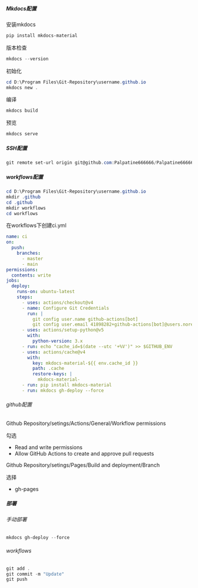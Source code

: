 ##### Mkdocs配置
安装mkdocs
```powershell
pip install mkdocs-material
```

版本检查
```powershell
mkdocs --version
```

初始化
```powershell
cd D:\Program Files\Git-Repository\username.github.io
mkdocs new .
```

编译
```powershell
mkdocs build
```

预览
```powershell
mkdocs serve
```

##### SSH配置
```powershell
git remote set-url origin git@github.com:Palpatine666666/Palpatine666666.github.io.git
```

##### workflows配置
```powershell
cd D:\Program Files\Git-Repository\username.github.io
mkdir .github
cd .github
mkdir workflows
cd workflows
```

在workflows下创建ci.yml
```yml
name: ci
on:
  push:
    branches:
      - master
      - main
permissions:
  contents: write
jobs:
  deploy:
    runs-on: ubuntu-latest
    steps:
      - uses: actions/checkout@v4
      - name: Configure Git Credentials
        run: |
          git config user.name github-actions[bot]
          git config user.email 41898282+github-actions[bot]@users.noreply.github.com
      - uses: actions/setup-python@v5
        with:
          python-version: 3.x
      - run: echo "cache_id=$(date --utc '+%V')" >> $GITHUB_ENV
      - uses: actions/cache@v4
        with:
          key: mkdocs-material-${{ env.cache_id }}
          path: .cache
          restore-keys: |
            mkdocs-material-
      - run: pip install mkdocs-material
      - run: mkdocs gh-deploy --force
```

###### github配置
Github Repository/setings/Actions/General/Workflow permissions

勾选

- Read and write permissions
- Allow GitHub Actions to create and approve pull requests

Github Repository/setings/Pages/Build and deployment/Branch

选择
- gh-pages


##### 部署
###### 手动部署
```powershell
mkdocs gh-deploy --force
```
###### workflows
```powershell
git add .
git commit -m "Update"
git push
```